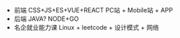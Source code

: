 - 前端
  CSS+JS+ES+VUE+REACT PC站 + Mobile站 + APP
- 后端
  JAVA?
  NODE+GO
- 名企就业能力课
  Linux + leetcode + 设计模式 + 网络